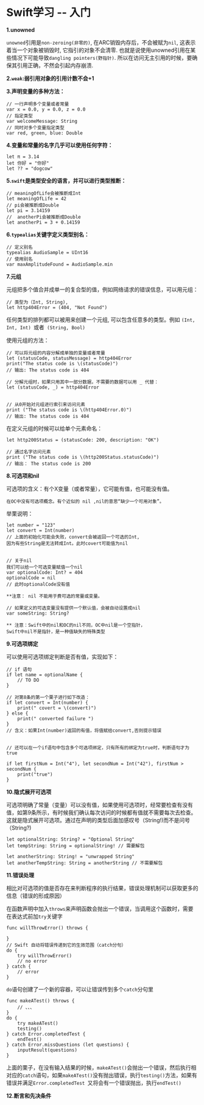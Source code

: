 # Swift学习 -- 入门


**1.unowned**

`unowned`引用是`non-zeroing(非零的)`, 在ARC销毁内存后，不会被赋为`nil`, 这表示着当一个对象被销毁时, 它指引的对象不会清零. 也就是说使用unowned引用在某些情况下可能导致`dangling pointers(野指针)`. 所以在访问无主引用的时候，要确保其引用正确，不然会引起内存崩溃.

**2.`weak`:弱引用对象的引用计数不会+1**

**3.声明变量的多种方法：**

```
// 一行声明多个变量或者常量
var x = 0.0, y = 0.0, z = 0.0
// 指定类型
var welcomeMessage: String
// 同时对多个变量指定类型
var red, green, blue: Double
```

**4.变量和常量的名字几乎可以使用任何字符：**

```
let π = 3.14
let 你好 = "你好"
let ?? = "dogcow"
```

**5.`swift`是类型安全的语言，并可以进行类型推断：**

```
// meaningOfLife会被推断成Int
let meaningOfLife = 42
// pi会被推断成Double
let pi = 3.14159
//  anotherPi会被推断成Double
let anotherPi = 3 + 0.14159
```

**6.`typealias`关键字定义类型别名：**

```
// 定义别名
typealias AudioSample = UInt16
// 使用别名
var maxAmplitudeFound = AudioSample.min
```

**7.元组**

元组把多个值合并成单一的复合型的值，例如网络请求的错误信息，可以用元组：

```
// 类型为（Int, String), 
let http404Error = (404, "Not Found")
```
任何类型的排列都可以被用来创建一个元组, 可以包含任意多的类型。例如 `(Int, Int, Int) `或者` (String, Bool)`

使用元组的方法：

```
// 可以将元组的内容分解成单独的变量或者常量
let (statusCode, statusMessage) = http404Error
print("The status code is \(statusCode)")
// 输出: The status code is 404

// 分解元组时，如果只用其中一部分数据，不需要的数据可以用 _ 代替：
let (statusCode, _) = http404Error


// 从0开始对元组进行索引来访问元素
print ("The status code is \(http404Error.0)")
// 输出: The status code is 404
```

在定义元组的时候可以给单个元素命名：

```
let http200Status = (statusCode: 200, description: "OK")

// 通过名字访问元素
print ("The status code is \(http200Status.statusCode)")
// 输出： The status code is 200
```


**8.可选项和nil**

可选项的含义：有个X变量（或者常量），它可能有值，也可能没有值。

```
在OC中没有可选项概念。有个近似的 nil ,nil的意思“缺少一个可用对象”。
```
举栗说明：

```
let number = "123"
let convert = Int(number)
// 上面的初始化可能会失败，convert会被返回一个可选的Int,
因为有些String是无法转成Int。此时covert可能值为nil


// 关于nil
我们可以给一个可选变量赋值一个nil
var optionalCode: Int? = 404
optionalCode = nil
// 此时optionalCode没有值

**注意： nil 不能用于费可选的常量或变量。

// 如果定义的可选变量没有提供一个默认值，会被自动设置成nil
var someString: String?

** 注意：Swift中的nil和OC的nil不同，OC中nil是一个空指针，
Swift中nil不是指针，是一种值缺失的特殊类型
```

**9.可选项绑定**

可以使用可选项绑定判断是否有值，实现如下：

```
// if 语句
if let name = optionalName {
	// TO DO
}

// 对第8条的第一个栗子进行如下改造：
if let convert = Int(number) {
	print(" covert = \(convert)")
} else {
	print(" converted failure ")
}
// 含义：如果Int(number)返回的有值，将值赋给convert,否则提示错误


// 还可以在一个if语句中包含多个可选项绑定，只有所有的绑定为true时，判断语句才为true

if let firstNum = Int("4"), let secondNum = Int("42"), firstNum > secondNum {
	print("true")
}
```

**10.隐式展开可选项**

可选项明确了常量（变量）可以没有值，如果使用可选项时，经常要检查有没有值，如第9条所示，有时候我们确认每次访问的时候都有值就不需要每次去检查。这就是隐式展开可选项。通过在声明的类型后面加感叹号（String!)而不是问号（String?)

```
let optionalString: String? = "Optional String"
let tempString: String = optionalString! // 需要解包

let anotherString: String! = "unwrapped String"
let anotherTempString: String = anotherString // 不需要解包
```

**11.错误处理**

相比对可选项的值是否存在来判断程序的执行结果，错误处理机制可以获取更多的信息（错误的形成原因）

在函数声明中加入`throws`来声明函数会抛出一个错误，当调用这个函数时，需要在表达式前加`try`关键字

```
func willThrowError() throws {

}
// Swift 自动将错误传递到它的生效范围（catch分句）
do {
	try willThrowError()
	// no error
} catch {
	// error
}
```

`do`语句创建了一个新的容器，可以让错误传到多个`catch`分句里

```
func makeATest() throws {
	// 、、、
}
do {
	try makeATest()
	testing()
} catch Error.completedTest {
	endTest()
} catch Error.missQuestions (let questions) {
	inputResult(questions)
}
```
上面的栗子，在没有输入结果的时候，`makeATest()`会抛出一个错误，然后执行相对应的`catch`语句，如果`makeATest()`没有抛出错误，执行`testing()`方法，如果有错误并满足`Error.completedTest `又将会有一个错误抛出，执行`endTest()`


**12.断言和先决条件**


